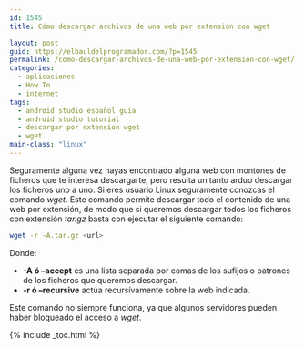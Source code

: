 ```yaml
---
id: 1545
title: Cómo descargar archivos de una web por extensión con wget

layout: post
guid: https://elbauldelprogramador.com/?p=1545
permalink: /como-descargar-archivos-de-una-web-por-extension-con-wget/
categories:
  - aplicaciones
  - How To
  - internet
tags:
  - android studio español guia
  - android studio tutorial
  - descargar por extension wget
  - wget
main-class: "linux"
---
```

Seguramente alguna vez hayas encontrado alguna web con montones de ficheros que te interesa descargarte, pero resulta un tanto arduo descargar los ficheros uno a uno. Si eres usuario Linux seguramente conozcas el comando *wget*. Este comando permite descargar todo el contenido de una web por extensión, de modo que si queremos descargar todos los ficheros con extensión *tar.gz* basta con ejecutar el siguiente comando:  

<!--ad-->

```bash
wget -r -A.tar.gz <url>

```

Donde:

  * **-A ó &#8211;accept** es una lista separada por comas de los sufijos o patrones de los ficheros que queremos descargar.
  * **-r ó &#8211;recursive** actúa recursívamente sobre la web indicada.

Este comando no siempre funciona, ya que algunos servidores pueden haber bloqueado el acceso a *wget*.



{% include _toc.html %}
